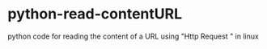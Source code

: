 # python-read-contentURL
python code for reading the content of a URL using "Http Request " in  linux 
